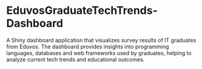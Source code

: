 # EduvosGraduateTechTrends-Dashboard
A Shiny dashboard application that visualizes survey results of IT graduates from Eduvos. The dashboard provides insights into programming languages, databases and web frameworks used by graduates, helping to analyze current tech trends and educational outcomes.
